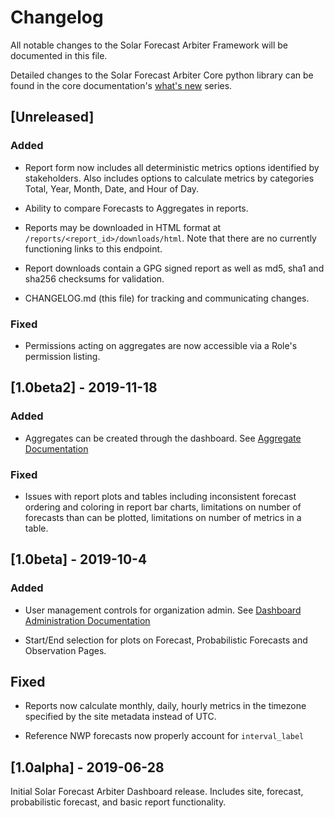 # Changelog

All notable changes to the Solar Forecast Arbiter Framework will be documented
in this file.

Detailed changes to the Solar Forecast Arbiter Core python library can be found
in the core documentation's [what's new](https://solarforecastarbiter-core.readthedocs.io/en/latest/whatsnew/index.html) series.

## [Unreleased]

### Added

- Report form now includes all deterministic metrics options identified by
  stakeholders. Also includes options to calculate metrics by categories Total,
  Year, Month, Date, and Hour of Day.

- Ability to compare Forecasts to Aggregates in reports.

- Reports may be downloaded in HTML format at
  `/reports/<report_id>/downloads/html`. Note that there are no currently
  functioning links to this endpoint.

- Report downloads contain a GPG signed report as well as md5, sha1 and sha256
  checksums for validation.

- CHANGELOG.md (this file) for tracking and communicating changes.


### Fixed

- Permissions acting on aggregates are now accessible via a Role's permission
  listing.


## [1.0beta2] - 2019-11-18

### Added

- Aggregates can be created through the dashboard. See  [Aggregate Documentation](https://solarforecastarbiter.org/documentation/dashboard/working-with-data/#create-new-aggregate) 

### Fixed

- Issues with report plots and tables including inconsistent forecast ordering
  and coloring in report bar charts, limitations on number of forecasts than
  can be plotted, limitations on number of metrics in a table.

## [1.0beta] - 2019-10-4

### Added

- User management controls for organization admin. See [Dashboard Administration Documentation](https://solarforecastarbiter.org/documentation/dashboard/administration/)

- Start/End selection for plots on Forecast, Probabilistic Forecasts and
  Observation Pages. 

## Fixed

- Reports now calculate monthly, daily, hourly metrics in the timezone
  specified by the site metadata instead of UTC.

- Reference NWP forecasts now properly account for `interval_label`

## [1.0alpha] - 2019-06-28

Initial Solar Forecast Arbiter Dashboard release. Includes site, forecast,
probabilistic forecast, and basic report functionality.
